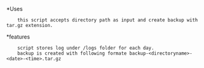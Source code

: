 *Uses

        this script accepts directory path as input and create backup with tar.gz extension.
    
*features

        script stores log under /logs folder for each day.
        backup is created with following formate backup-<directoryname>-<date>-<time>.tar.gz
    
